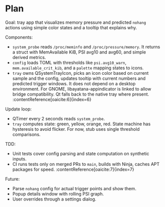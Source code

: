 # Plan

Goal: tray app that visualizes memory pressure and predicted `nohang` actions using simple color states and a tooltip that explains why.

Components:
- `system_probe` reads `/proc/meminfo` and `/proc/pressure/memory`. It returns a struct with MemAvailable KiB, PSI avg10 and avg60, and simple derived metrics.
- `config` loads TOML with thresholds like `psi.avg10_warn`, `mem.available_crit_kib`, and a `palette` mapping states to icons.
- `tray` owns QSystemTrayIcon, picks an icon color based on current sample and the config, updates tooltip with current numbers and predicted trigger windows. It does not depend on a desktop environment. For GNOME, libayatana-appindicator is linked to allow bridge compatibility. Qt falls back to the native tray where present. :contentReference[oaicite:6]{index=6}

Update loop:
- QTimer every 2 seconds reads `system_probe`.
- `tray` computes state: green, yellow, orange, red. State machine has hysteresis to avoid flicker. For now, stub uses single threshold comparisons.

TDD:
- Unit tests cover config parsing and state computation on synthetic inputs.
- CI runs tests only on merged PRs to `main`, builds with Ninja, caches APT packages for speed. :contentReference[oaicite:7]{index=7}

Future:
- Parse `nohang` config for actual trigger points and show them.
- Popup details window with rolling PSI graph.
- User overrides through a settings dialog.
